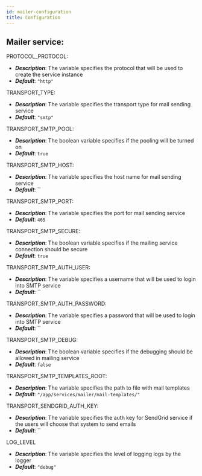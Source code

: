 ```yaml
---
id: mailer-configuration
title: Configuration
---
```


## Mailer service:

PROTOCOL_PROTOCOL:

- **_Description_**: The variable specifies the protocol that will be used to create the service instance
- **_Default_**: `"http"`

TRANSPORT_TYPE:

- **_Description_**: The variable specifies the transport type for mail sending service
- **_Default_**: `"smtp"`

TRANSPORT_SMTP_POOL:

- **_Description_**: The boolean variable specifies if the pooling will be turned on
- **_Default_**: `true`

TRANSPORT_SMTP_HOST:

- **_Description_**: The variable specifies the host name for mail sending service
- **_Default_**: ``

TRANSPORT_SMTP_PORT:

- **_Description_**: The variable specifies the port for mail sending service
- **_Default_**: `465`

TRANSPORT_SMTP_SECURE:

- **_Description_**: The boolean variable specifies if the mailing service connection should be secure
- **_Default_**: `true`

TRANSPORT_SMTP_AUTH_USER:

- **_Description_**: The variable specifies a username that will be used to login into SMTP service
- **_Default_**: ``

TRANSPORT_SMTP_AUTH_PASSWORD:

- **_Description_**: The variable specifies a password that will be used to login into SMTP service
- **_Default_**: ``

TRANSPORT_SMTP_DEBUG:

- **_Description_**: The boolean variable specifies if the debugging should be allowed in mailing service
- **_Default_**: `false`

TRANSPORT_SMTP_TEMPLATES_ROOT:

- **_Description_**: The variable specifies the path to file with mail templates
- **_Default_**: `"/app/services/mailer/mail-templates/"`

TRANSPORT_SENDGRID_AUTH_KEY:

- **_Description_**: The variable specifies the auth key for SendGrid service if the users will choose that system to send emails
- **_Default_**: ``

LOG_LEVEL

- **_Description_**: The variable specifies the level of logging logs by the logger
- **_Default_**: `"debug"`
